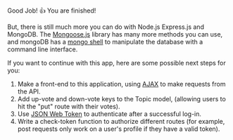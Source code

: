 Good Job! 👍 You are finished!

But, there is still much more you can do with Node.js Express.js and MongoDB. The [Mongoose.js](https://mongoosejs.com/docs/guide.html) library has many more methods you can use, and mongoDB has a [mongo shell](https://docs.mongodb.com/manual/mongo/) to manipulate the database with a command line interface. 

If you want to continue with this app, here are some possible next steps for you:

1. Make a front-end to this application, using [AJAX](https://developer.mozilla.org/en-US/docs/Web/API/Fetch_API/Using_Fetch) to make requests from the API.
2. Add up-vote and down-vote keys to the Topic model, (allowing users to hit the "put" route with their votes).
3. Use [JSON Web Token](https://jwt.io/) to authenticate after a successful log-in.
4. Write a check-token function to authorize different routes (for example, post requests only work on a user's profile if they have a valid token).